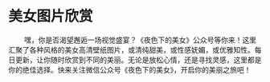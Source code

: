 # 美女图片欣赏

        嘿，你是否渴望邂逅一场视觉盛宴？《夜色下的美女》公众号等你来！这里汇聚了各种风格的美女高清壁纸图片，或清纯甜美，或性感妩媚，或优雅知性。每日更新，让你随时欣赏到不同的美丽。无论是放松心情，还是寻找灵感，这里都是你的绝佳选择。快来关注微信公众号《夜色下的美女》，开启你的美丽之旅吧！
